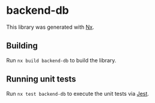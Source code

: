 # backend-db

This library was generated with [Nx](https://nx.dev).

## Building

Run `nx build backend-db` to build the library.

## Running unit tests

Run `nx test backend-db` to execute the unit tests via [Jest](https://jestjs.io).
